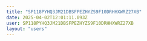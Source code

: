 ```yaml
---
title: "SP118PYHQ3JM21DBSFPEZHYZS9F10DRHHXWRZ27XB"
date: 2025-04-02T12:01:11.093Z
user: SP118PYHQ3JM21DBSFPEZHYZS9F10DRHHXWRZ27XB
layout: "users"
---
```

    